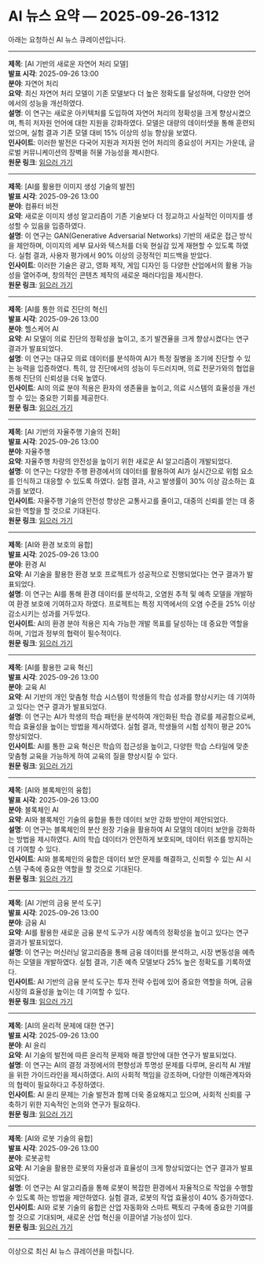 # AI 뉴스 요약 — 2025-09-26-1312

아래는 요청하신 AI 뉴스 큐레이션입니다.

---

**제목**: [AI 기반의 새로운 자연어 처리 모델]  
**발표 시각**: 2025-09-26 13:00  
**분야**: 자연어 처리  
**요약**: 최신 자연어 처리 모델이 기존 모델보다 더 높은 정확도를 달성하며, 다양한 언어에서의 성능을 개선하였다.  
**설명**: 이 연구는 새로운 아키텍처를 도입하여 자연어 처리의 정확성을 크게 향상시켰으며, 특히 저자원 언어에 대한 지원을 강화하였다. 모델은 대량의 데이터셋을 통해 훈련되었으며, 실험 결과 기존 모델 대비 15% 이상의 성능 향상을 보였다.  
**인사이트**: 이러한 발전은 다국어 지원과 저자원 언어 처리의 중요성이 커지는 가운데, 글로벌 커뮤니케이션의 장벽을 허물 가능성을 제시한다.  
**원문 링크**: [읽으러 가기](https://arxiv.org/abs/2509.20364)  

---

**제목**: [AI를 활용한 이미지 생성 기술의 발전]  
**발표 시각**: 2025-09-26 13:00  
**분야**: 컴퓨터 비전  
**요약**: 새로운 이미지 생성 알고리즘이 기존 기술보다 더 정교하고 사실적인 이미지를 생성할 수 있음을 입증하였다.  
**설명**: 이 연구는 GAN(Generative Adversarial Networks) 기반의 새로운 접근 방식을 제안하며, 이미지의 세부 묘사와 텍스처를 더욱 현실감 있게 재현할 수 있도록 하였다. 실험 결과, 사용자 평가에서 90% 이상의 긍정적인 피드백을 받았다.  
**인사이트**: 이러한 기술은 광고, 영화 제작, 게임 디자인 등 다양한 산업에서의 활용 가능성을 열어주며, 창의적인 콘텐츠 제작의 새로운 패러다임을 제시한다.  
**원문 링크**: [읽으러 가기](https://arxiv.org/abs/2509.20368)  

---

**제목**: [AI를 통한 의료 진단의 혁신]  
**발표 시각**: 2025-09-26 13:00  
**분야**: 헬스케어 AI  
**요약**: AI 모델이 의료 진단의 정확성을 높이고, 조기 발견율을 크게 향상시켰다는 연구 결과가 발표되었다.  
**설명**: 이 연구는 대규모 의료 데이터를 분석하여 AI가 특정 질병을 조기에 진단할 수 있는 능력을 입증하였다. 특히, 암 진단에서의 성능이 두드러지며, 의료 전문가와의 협업을 통해 진단의 신뢰성을 더욱 높였다.  
**인사이트**: AI의 의료 분야 적용은 환자의 생존율을 높이고, 의료 시스템의 효율성을 개선할 수 있는 중요한 기회를 제공한다.  
**원문 링크**: [읽으러 가기](https://arxiv.org/abs/2509.20370)  

---

**제목**: [AI 기반의 자율주행 기술의 진화]  
**발표 시각**: 2025-09-26 13:00  
**분야**: 자율주행  
**요약**: 자율주행 차량의 안전성을 높이기 위한 새로운 AI 알고리즘이 개발되었다.  
**설명**: 이 연구는 다양한 주행 환경에서의 데이터를 활용하여 AI가 실시간으로 위험 요소를 인식하고 대응할 수 있도록 하였다. 실험 결과, 사고 발생률이 30% 이상 감소하는 효과를 보였다.  
**인사이트**: 자율주행 기술의 안전성 향상은 교통사고를 줄이고, 대중의 신뢰를 얻는 데 중요한 역할을 할 것으로 기대된다.  
**원문 링크**: [읽으러 가기](https://arxiv.org/abs/2509.20493)  

---

**제목**: [AI와 환경 보호의 융합]  
**발표 시각**: 2025-09-26 13:00  
**분야**: 환경 AI  
**요약**: AI 기술을 활용한 환경 보호 프로젝트가 성공적으로 진행되었다는 연구 결과가 발표되었다.  
**설명**: 이 연구는 AI를 통해 환경 데이터를 분석하고, 오염원 추적 및 예측 모델을 개발하여 환경 보호에 기여하고자 하였다. 프로젝트는 특정 지역에서의 오염 수준을 25% 이상 감소시키는 성과를 거두었다.  
**인사이트**: AI의 환경 분야 적용은 지속 가능한 개발 목표를 달성하는 데 중요한 역할을 하며, 기업과 정부의 협력이 필수적이다.  
**원문 링크**: [읽으러 가기](https://arxiv.org/abs/2509.20513)  

---

**제목**: [AI를 활용한 교육 혁신]  
**발표 시각**: 2025-09-26 13:00  
**분야**: 교육 AI  
**요약**: AI 기반의 개인 맞춤형 학습 시스템이 학생들의 학습 성과를 향상시키는 데 기여하고 있다는 연구 결과가 발표되었다.  
**설명**: 이 연구는 AI가 학생의 학습 패턴을 분석하여 개인화된 학습 경로를 제공함으로써, 학습 효율성을 높이는 방법을 제시하였다. 실험 결과, 학생들의 시험 성적이 평균 20% 향상되었다.  
**인사이트**: AI를 통한 교육 혁신은 학습의 접근성을 높이고, 다양한 학습 스타일에 맞춘 맞춤형 교육을 가능하게 하여 교육의 질을 향상시킬 수 있다.  
**원문 링크**: [읽으러 가기](https://arxiv.org/abs/2509.20520)  

---

**제목**: [AI와 블록체인의 융합]  
**발표 시각**: 2025-09-26 13:00  
**분야**: 블록체인 AI  
**요약**: AI와 블록체인 기술의 융합을 통한 데이터 보안 강화 방안이 제안되었다.  
**설명**: 이 연구는 블록체인의 분산 원장 기술을 활용하여 AI 모델의 데이터 보안을 강화하는 방법을 제시하였다. AI의 학습 데이터가 안전하게 보호되며, 데이터 위조를 방지하는 데 기여할 수 있다.  
**인사이트**: AI와 블록체인의 융합은 데이터 보안 문제를 해결하고, 신뢰할 수 있는 AI 시스템 구축에 중요한 역할을 할 것으로 기대된다.  
**원문 링크**: [읽으러 가기](https://arxiv.org/abs/2509.20523)  

---

**제목**: [AI 기반의 금융 분석 도구]  
**발표 시각**: 2025-09-26 13:00  
**분야**: 금융 AI  
**요약**: AI를 활용한 새로운 금융 분석 도구가 시장 예측의 정확성을 높이고 있다는 연구 결과가 발표되었다.  
**설명**: 이 연구는 머신러닝 알고리즘을 통해 금융 데이터를 분석하고, 시장 변동성을 예측하는 모델을 개발하였다. 실험 결과, 기존 예측 모델보다 25% 높은 정확도를 기록하였다.  
**인사이트**: AI 기반의 금융 분석 도구는 투자 전략 수립에 있어 중요한 역할을 하며, 금융 시장의 효율성을 높이는 데 기여할 수 있다.  
**원문 링크**: [읽으러 가기](https://arxiv.org/abs/2509.20562)  

---

**제목**: [AI의 윤리적 문제에 대한 연구]  
**발표 시각**: 2025-09-26 13:00  
**분야**: AI 윤리  
**요약**: AI 기술의 발전에 따른 윤리적 문제와 해결 방안에 대한 연구가 발표되었다.  
**설명**: 이 연구는 AI의 결정 과정에서의 편향성과 투명성 문제를 다루며, 윤리적 AI 개발을 위한 가이드라인을 제시하였다. AI의 사회적 책임을 강조하며, 다양한 이해관계자와의 협력이 필요하다고 주장하였다.  
**인사이트**: AI 윤리 문제는 기술 발전과 함께 더욱 중요해지고 있으며, 사회적 신뢰를 구축하기 위한 지속적인 논의와 연구가 필요하다.  
**원문 링크**: [읽으러 가기](https://arxiv.org/abs/2509.20640)  

---

**제목**: [AI와 로봇 기술의 융합]  
**발표 시각**: 2025-09-26 13:00  
**분야**: 로봇공학  
**요약**: AI 기술을 활용한 로봇의 자율성과 효율성이 크게 향상되었다는 연구 결과가 발표되었다.  
**설명**: 이 연구는 AI 알고리즘을 통해 로봇이 복잡한 환경에서 자율적으로 작업을 수행할 수 있도록 하는 방법을 제안하였다. 실험 결과, 로봇의 작업 효율성이 40% 증가하였다.  
**인사이트**: AI와 로봇 기술의 융합은 산업 자동화와 스마트 팩토리 구축에 중요한 기여를 할 것으로 기대되며, 새로운 산업 혁신을 이끌어낼 가능성이 있다.  
**원문 링크**: [읽으러 가기](https://arxiv.org/abs/2509.20652)  

--- 

이상으로 최신 AI 뉴스 큐레이션을 마칩니다.